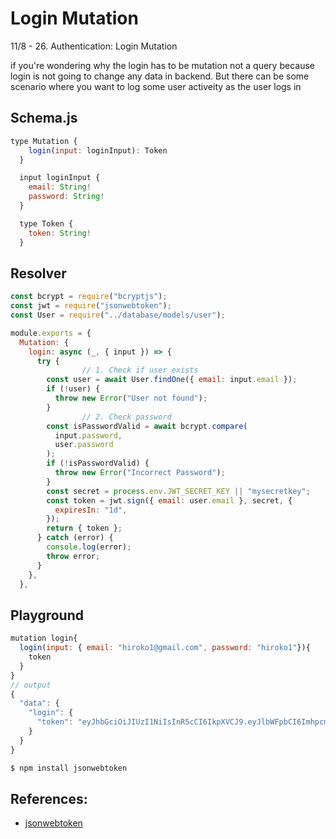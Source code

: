 # Login Mutation
11/8 - 26. Authentication: Login Mutation

if you're wondering why the login has to be mutation not a query because login is not going to change any data in backend.
But there can be some scenario where you want to log some user activeity as the user logs in 

## Schema.js
```js
type Mutation {
    login(input: loginInput): Token
  }

  input loginInput {
    email: String!
    password: String!
  }

  type Token {
    token: String!
  }
```

## Resolver

```js
const bcrypt = require("bcryptjs");
const jwt = require("jsonwebtoken");
const User = require("../database/models/user");

module.exports = {
  Mutation: {
    login: async (_, { input }) => {
      try {
				// 1. Check if user exists
        const user = await User.findOne({ email: input.email });
        if (!user) {
          throw new Error("User not found");
        }
				// 2. Check password
        const isPasswordValid = await bcrypt.compare(
          input.password,
          user.password
        );
        if (!isPasswordValid) {
          throw new Error("Incorrect Password");
        }
        const secret = process.env.JWT_SECRET_KEY || "mysecretkey";
        const token = jwt.sign({ email: user.email }, secret, {
          expiresIn: "1d",
        });
        return { token };
      } catch (error) {
        console.log(error);
        throw error;
      }
    },
  },
```

## Playground

```js
mutation login{
  login(input: { email: "hiroko1@gmail.com", password: "hiroko1"}){
    token
  }
}
// output
{
  "data": {
    "login": {
      "token": "eyJhbGciOiJIUzI1NiIsInR5cCI6IkpXVCJ9.eyJlbWFpbCI6Imhpcm9rbzFAZ21haWwuY29tIiwiaWF0IjoxNjA0ODc4MTYwLCJleHAiOjE2MDQ5NjQ1NjB9.jgb7aojp-kdtV3qYNLjn1QxdNSHOkwWt3jfX6mCfEvw"
    }
  }
}
```



```js
$ npm install jsonwebtoken
```
## References: 
 - [jsonwebtoken](https://www.npmjs.com/package/jsonwebtoken)
